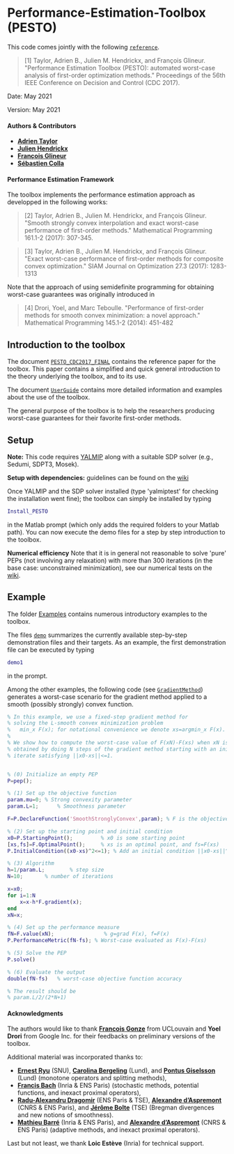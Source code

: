 # Performance-Estimation-Toolbox (PESTO)

This code comes jointly with the following [`reference`](PESTO_CDC2017_FINAL.pdf).

> [1] Taylor, Adrien B., Julien M. Hendrickx, and François Glineur. "Performance Estimation Toolbox (PESTO): automated worst-case analysis of first-order optimization methods." Proceedings of the 56th IEEE Conference on Decision and Control (CDC 2017).

Date:    May 2021

Version: May 2021

#### Authors & Contributors
- [**Adrien Taylor**](http://www.di.ens.fr/~ataylor/)
- [**Julien Hendrickx**](https://perso.uclouvain.be/julien.hendrickx/index.html)
- [**François Glineur**](https://perso.uclouvain.be/francois.glineur/)
- [**Sébastien Colla**](https://perso.uclouvain.be/sebastien.colla/)

#### Performance Estimation Framework

The toolbox implements the performance estimation approach as developped in the following works:
 > [2] Taylor, Adrien B., Julien M. Hendrickx, and François Glineur. "Smooth strongly convex interpolation and exact worst-case performance of first-order methods." Mathematical Programming 161.1-2 (2017): 307-345.

 > [3] Taylor, Adrien B., Julien M. Hendrickx, and François Glineur. "Exact worst-case performance of first-order methods for composite convex optimization." SIAM Journal on Optimization 27.3 (2017): 1283-1313

Note that the approach of using semidefinite programming for obtaining worst-case guarantees was originally introduced in

 > [4] Drori, Yoel, and Marc Teboulle. "Performance of first-order methods for smooth convex minimization: a novel approach." Mathematical Programming 145.1-2 (2014): 451-482

## Introduction to the toolbox

The document [`PESTO_CDC2017_FINAL`](PESTO_CDC2017_FINAL.pdf) contains the reference paper for the toolbox.
This paper contains a simplified and quick general introduction to the theory underlying the toolbox, and to its use.

The document [`UserGuide`](UserGuide.pdf) contains more detailed information and examples about the use of the toolbox.

The general purpose of the toolbox is to help the researchers producing worst-case guarantees for their favorite first-order methods.

## Setup

**Note:** This code requires [YALMIP](https://yalmip.github.io/) along with a suitable SDP solver (e.g., Sedumi, SDPT3, Mosek).

**Setup with dependencies:** guidelines can be found on the [wiki](https://github.com/AdrienTaylor/Performance-Estimation-Toolbox/wiki/Toolbox-(and-dependencies)-installation)

Once YALMIP and the SDP solver installed (type 'yalmiptest' for checking the installation went fine); the toolbox can simply be installed by typing
```Matlab
Install_PESTO
```
in the Matlab prompt (which only adds the required folders to your Matlab path).
You can now execute the demo files for a step by step introduction to the toolbox.

**Numerical efficiency** Note that it is in general not reasonable to solve 'pure' PEPs (not involving any relaxation) with more than 300 iterations (in the base case: unconstrained minimization), see our numerical tests on the [wiki](https://github.com/AdrienTaylor/Performance-Estimation-Toolbox/wiki/Numerical-efficiency-of-PESTO).


## Example

The folder [Examples](/Examples) contains numerous introductory examples to the toolbox.

The files [`demo`](demo.m) summarizes the currently available step-by-step demonstration files and their targets. As an example, the first demonstration file can be executed by typing
```Matlab
demo1
```
in the prompt.


Among the other examples, the following code (see [`GradientMethod`](/Examples/GradientMethod.m)) generates a worst-case scenario for the gradient method applied to a smooth (possibly strongly) convex function.

```Matlab
% In this example, we use a fixed-step gradient method for
% solving the L-smooth convex minimization problem
%   min_x F(x); for notational convenience we denote xs=argmin_x F(x).
%
% We show how to compute the worst-case value of F(xN)-F(xs) when xN is
% obtained by doing N steps of the gradient method starting with an initial
% iterate satisfying ||x0-xs||<=1.


% (0) Initialize an empty PEP
P=pep();

% (1) Set up the objective function
param.mu=0;	% Strong convexity parameter
param.L=1;      % Smoothness parameter

F=P.DeclareFunction('SmoothStronglyConvex',param); % F is the objective function

% (2) Set up the starting point and initial condition
x0=P.StartingPoint();		  % x0 is some starting point
[xs,fs]=F.OptimalPoint(); 	  % xs is an optimal point, and fs=F(xs)
P.InitialCondition((x0-xs)^2<=1); % Add an initial condition ||x0-xs||^2<= 1

% (3) Algorithm
h=1/param.L;		% step size
N=10;		% number of iterations

x=x0;
for i=1:N
    x=x-h*F.gradient(x);
end
xN=x;

% (4) Set up the performance measure
fN=F.value(xN);                % g=grad F(x), f=F(x)
P.PerformanceMetric(fN-fs); % Worst-case evaluated as F(x)-F(xs)

% (5) Solve the PEP
P.solve()

% (6) Evaluate the output
double(fN-fs)   % worst-case objective function accuracy

% The result should be
% param.L/2/(2*N+1)

```

#### Acknowledgments

The authors would like to thank [**Francois Gonze**](https://perso.uclouvain.be/francois.gonze/) from UCLouvain and **Yoel Drori** from Google Inc. for their feedbacks on preliminary versions of the toolbox.

Additional material was incorporated thanks to:
- [**Ernest Ryu**](http://www.math.snu.ac.kr/~ernestryu/) (SNU), [**Carolina Bergeling**](http://www.control.lth.se/personnel/carolina-bergeling.html) (Lund), and [**Pontus Giselsson**](http://www.control.lth.se/personnel/pontus-giselsson/) (Lund) (monotone operators and splitting methods),
- [**Francis Bach**](https://www.di.ens.fr/~fbach/) (Inria & ENS Paris) (stochastic methods, potential functions, and inexact proximal operators),
- [**Radu-Alexandru Dragomir**](https://www.di.ens.fr/radu-alexandru.dragomir/) (ENS Paris & TSE), [**Alexandre d’Aspremont**](https://www.di.ens.fr/~aspremon/) (CNRS & ENS Paris), and [**Jérôme Bolte**](https://www.tse-fr.eu/people/jerome-bolte) (TSE) (Bregman divergences and new notions of smoothness).
- [**Mathieu Barré**](https://mathbarre.github.io/) (Inria \& ENS Paris), and [**Alexandre d’Aspremont**](https://www.di.ens.fr/~aspremon/) (CNRS \& ENS Paris) (adaptive methods, and inexact proximal operators).

Last but not least, we thank **Loic Estève** (Inria) for technical support.

 


